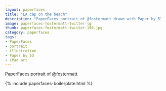 ```yaml
---
layout: paperfaces
title: "LA cap on the beach"
description: "PaperFaces portrait of @fostermatt drawn with Paper by 53 on an iPad."
image: paperfaces-fostermatt-twitter-lg
thumb: paperfaces-fostermatt-twitter-150.jpg
category: paperfaces
tags: 
- PaperFaces
- portrait
- illustration
- Paper by 53
- iPad art
---
```


PaperFaces portrait of [@fostermatt](http://twitter.com/fostermatt).

{% include paperfaces-boilerplate.html %}